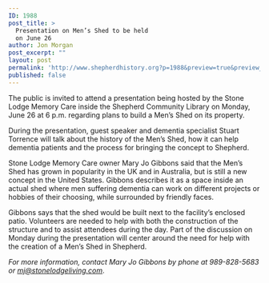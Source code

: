 ```yaml
---
ID: 1988
post_title: >
  Presentation on Men’s Shed to be held
  on June 26
author: Jon Morgan
post_excerpt: ""
layout: post
permalink: 'http://www.shepherdhistory.org?p=1988&preview=true&preview_id=1988'
published: false
---
```

The public is invited to attend a presentation being hosted by the Stone Lodge Memory Care inside the Shepherd Community Library on Monday, June 26 at 6 p.m. regarding plans to build a Men’s Shed on its property.

During the presentation, guest speaker and dementia specialist Stuart Torrence will talk about the history of the Men’s Shed, how it can help dementia patients and the process for bringing the concept to Shepherd.

Stone Lodge Memory Care owner Mary Jo Gibbons said that the Men’s Shed has grown in popularity in the UK and in Australia, but is still a new concept in the United States. Gibbons describes it as a space inside an actual shed where men suffering dementia can work on different projects or hobbies of their choosing, while surrounded by friendly faces.

Gibbons says that the shed would be built next to the facility’s enclosed patio. Volunteers are needed to help with both the construction of the structure and to assist attendees during the day. Part of the discussion on Monday during the presentation will center around the need for help with the creation of a Men’s Shed in Shepherd.

<i>For more information, contact Mary Jo Gibbons by phone at 989-828-5683 or <a href="mailto:mj@stonelodgeliving.com">mj@stonelodgeliving.com</a></i>.